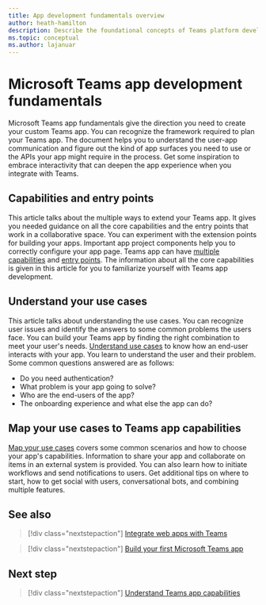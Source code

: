 ```yaml
---
title: App development fundamentals overview
author: heath-hamilton
description: Describe the foundational concepts of Teams platform development.
ms.topic: conceptual
ms.author: lajanuar
---
```


# Microsoft Teams app development fundamentals

Microsoft Teams app fundamentals give the direction you need to create your custom Teams app. You can recognize the framework required to plan your Teams app. The document helps you to understand the user-app communication and figure out the kind of app surfaces you need to use or the APIs your app might require in the process. Get some inspiration to embrace interactivity that can deepen the app experience when you integrate with Teams.

## Capabilities and entry points

This article talks about the multiple ways to extend your Teams app. It gives you needed guidance on all the core capabilities and the entry points that work in a collaborative space. You can experiment with the extension points for building your apps. Important app project components help you to correctly configure your app page. Teams app can have [multiple capabilities](../concepts/capabilities-overview.md) and [entry points](../concepts/extensibility-points.md). The information about all the core capabilities is given in this article for you to familiarize yourself with Teams app development.

## Understand your use cases

This article talks about understanding the use cases. You can recognize user issues and identify the answers to some common problems the users face. You can build your Teams app by finding the right combination to meet your user's needs. [Understand use cases](../concepts/design/understand-use-cases.md) to know how an end-user interacts with your app. You learn to understand the user and their problem. Some common questions answered are as follows:

* Do you need authentication?
* What problem is your app going to solve?
* Who are the end-users of the app?
* The onboarding experience and what else the app can do?

## Map your use cases to Teams app capabilities

[Map your use cases](../concepts/design/map-use-cases.md) covers some common scenarios and how to choose your app's capabilities. Information to share your app and collaborate on items in an external system is provided. You can also learn how to initiate workflows and send notifications to users. Get additional tips on where to start, how to get social with users, conversational bots, and combining multiple features.

## See also

> [!div class="nextstepaction"]
> [Integrate web apps with Teams](../samples/integrating-web-apps.md)

> [!div class="nextstepaction"]
> [Build your first Microsoft Teams app](../build-your-first-app/build-first-app-overview.md)

## Next step

> [!div class="nextstepaction"]
> [Understand Teams app capabilities](capabilities-overview.md)
